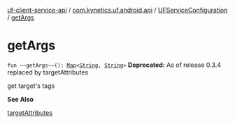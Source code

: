 [uf-client-service-api](../../index.md) / [com.kynetics.uf.android.api](../index.md) / [UFServiceConfiguration](index.md) / [getArgs](./get-args.md)

# getArgs

`fun ~~getArgs~~(): `[`Map`](https://kotlinlang.org/api/latest/jvm/stdlib/kotlin.collections/-map/index.html)`<`[`String`](https://kotlinlang.org/api/latest/jvm/stdlib/kotlin/-string/index.html)`, `[`String`](https://kotlinlang.org/api/latest/jvm/stdlib/kotlin/-string/index.html)`>`
**Deprecated:** As of release 0.3.4 replaced by targetAttributes

get target's tags

**See Also**

[targetAttributes](target-attributes.md)


